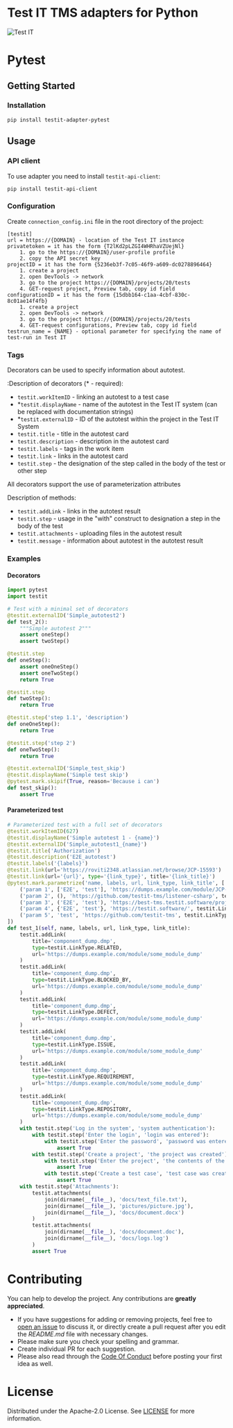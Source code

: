 # Test IT TMS adapters for Python
![Test IT](https://raw.githubusercontent.com/testit-tms/adapters-python/master/images/banner.png)

# Pytest

## Getting Started

### Installation
```
pip install testit-adapter-pytest
```

## Usage

### API client

To use adapter you need to install `testit-api-client`:
```
pip install testit-api-client
```

### Configuration

Create `connection_config.ini` file in the root directory of the project:
```
[testit]
url = https://{DOMAIN} - location of the Test IT instance
privatetoken = it has the form {T2lKd2pLZGI4WHRhaVZUejNl}
    1. go to the https://{DOMAIN}/user-profile profile
    2. copy the API secret key
projectID = it has the form {5236eb3f-7c05-46f9-a609-dc0278896464}
    1. create a project
    2. open DevTools -> network
    3. go to the project https://{DOMAIN}/projects/20/tests
    4. GET-request project, Preview tab, copy id field
configurationID = it has the form {15dbb164-c1aa-4cbf-830c-8c01ae14f4fb}
    1. create a project
    2. open DevTools -> network
    3. go to the project https://{DOMAIN}/projects/20/tests
    4. GET-request configurations, Preview tab, copy id field
testrun_name = {NAME} - optional parameter for specifying the name of test-run in Test IT
```

### Tags

Decorators can be used to specify information about autotest.

:Description of decorators (\* - required):
- `testit.workItemID` - linking an autotest to a test case
- \*`testit.displayName` - name of the autotest in the Test IT system (can be replaced with documentation strings)
- \*`testit.externalID` - ID of the autotest within the project in the Test IT System
- `testit.title` - title in the autotest card
- `testit.description` - description in the autotest card
- `testit.labels` - tags in the work item
- `testit.link` - links in the autotest card
- `testit.step` - the designation of the step called in the body of the test or other step

All decorators support the use of parameterization attributes

Description of methods:
- `testit.addLink` - links in the autotest result
- `testit.step` - usage in the "with" construct to designation a step in the body of the test
- `testit.attachments` - uploading files in the autotest result
- `testit.message` - information about autotest in the autotest result

### Examples

#### Decorators
```py
import pytest
import testit

# Test with a minimal set of decorators
@testit.externalID('Simple_autotest2')
def test_2():
    """Simple autotest 2"""
    assert oneStep()
    assert twoStep()

@testit.step
def oneStep():
    assert oneOneStep()
    assert oneTwoStep()
    return True

@testit.step
def twoStep():
    return True

@testit.step('step 1.1', 'description')
def oneOneStep():
    return True

@testit.step('step 2')
def oneTwoStep():
    return True

@testit.externalID('Simple_test_skip')
@testit.displayName('Simple test skip')
@pytest.mark.skipif(True, reason='Because i can')
def test_skip():
    assert True
```

#### Parameterized test
```py
# Parameterized test with a full set of decorators
@testit.workItemID(627)
@testit.displayName('Simple autotest 1 - {name}')
@testit.externalID('Simple_autotest1_{name}')
@testit.title('Authorization')
@testit.description('E2E_autotest')
@testit.labels('{labels}')
@testit.link(url='https://roviti2348.atlassian.net/browse/JCP-15593')
@testit.link(url='{url}', type='{link_type}', title='{link_title}')
@pytest.mark.parametrize('name, labels, url, link_type, link_title', [
    ('param 1', ['E2E', 'test'], 'https://dumps.example.com/module/JCP-15593', testit.LinkType.DEFECT, 'JCP-15593'),
    ('param 2', (), 'https://github.com/testit-tms/listener-csharp', testit.LinkType.RELATED, 'Listener'),
    ('param 3', ('E2E', 'test'), 'https://best-tms.testit.software/projects', testit.LinkType.REQUIREMENT, ''),
    ('param 4', {'E2E', 'test'}, 'https://testit.software/', testit.LinkType.BLOCKED_BY, 'Test IT'),
    ('param 5', 'test', 'https://github.com/testit-tms', testit.LinkType.REPOSITORY, 'GitHub')
])
def test_1(self, name, labels, url, link_type, link_title):
    testit.addLink(
        title='component_dump.dmp',
        type=testit.LinkType.RELATED,
        url='https://dumps.example.com/module/some_module_dump'
    )
    testit.addLink(
        title='component_dump.dmp',
        type=testit.LinkType.BLOCKED_BY,
        url='https://dumps.example.com/module/some_module_dump'
    )
    testit.addLink(
        title='component_dump.dmp',
        type=testit.LinkType.DEFECT,
        url='https://dumps.example.com/module/some_module_dump'
    )
    testit.addLink(
        title='component_dump.dmp',
        type=testit.LinkType.ISSUE,
        url='https://dumps.example.com/module/some_module_dump'
    )
    testit.addLink(
        title='component_dump.dmp',
        type=testit.LinkType.REQUIREMENT,
        url='https://dumps.example.com/module/some_module_dump'
    )
    testit.addLink(
        title='component_dump.dmp',
        type=testit.LinkType.REPOSITORY,
        url='https://dumps.example.com/module/some_module_dump'
    )
    with testit.step('Log in the system', 'system authentication'):
        with testit.step('Enter the login', 'login was entered'):
            with testit.step('Enter the password', 'password was entered'):
                assert True
        with testit.step('Create a project', 'the project was created'):
            with testit.step('Enter the project', 'the contents of the project are displayed'):
                assert True
            with testit.step('Create a test case', 'test case was created'):
                assert True
    with testit.step('Attachments'):
        testit.attachments(
            join(dirname(__file__), 'docs/text_file.txt'),
            join(dirname(__file__), 'pictures/picture.jpg'),
            join(dirname(__file__), 'docs/document.docx')
        )
        testit.attachments(
            join(dirname(__file__), 'docs/document.doc'),
            join(dirname(__file__), 'docs/logs.log')
        )
        assert True
```

# Contributing

You can help to develop the project. Any contributions are **greatly appreciated**.

* If you have suggestions for adding or removing projects, feel free to [open an issue](https://github.com/testit-tms/adapters-python/issues/new) to discuss it, or directly create a pull request after you edit the *README.md* file with necessary changes.
* Please make sure you check your spelling and grammar.
* Create individual PR for each suggestion.
* Please also read through the [Code Of Conduct](https://github.com/testit-tms/adapters-python/blob/master/CODE_OF_CONDUCT.md) before posting your first idea as well.

# License

Distributed under the Apache-2.0 License. See [LICENSE](https://github.com/testit-tms/adapters-python/blob/master/LICENSE.md) for more information.

